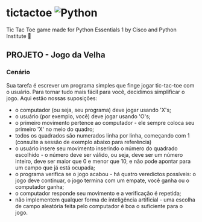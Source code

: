 # tictactoe  ![Python](https://img.shields.io/badge/python-3670A0?style=for-the-badge&logo=python&logoColor=ffdd54)
Tic Tac Toe game made for Python Essentials 1 by Cisco and Python Institute :snake:
## PROJETO - Jogo da Velha   
### Cenário
Sua tarefa é escrever um programa simples que finge jogar tic-tac-toe com o usuário. Para tornar tudo mais fácil para você, decidimos simplificar o jogo. Aqui estão nossas suposições:
- o computador (ou seja, seu programa) deve jogar usando 'X's;
- o usuário (por exemplo, você) deve jogar usando 'O's;
- o primeiro movimento pertence ao computador - ele sempre coloca seu primeiro 'X' no meio do quadro;
- todos os quadrados são numerados linha por linha, começando com 1 (consulte a sessão de exemplo abaixo para referência)
- o usuário insere seu movimento inserindo o número do quadrado escolhido - o número deve ser válido, ou seja, deve ser um número inteiro, deve ser maior que 0 e menor que 10, e não pode apontar para um campo que já está ocupada;
- o programa verifica se o jogo acabou - há quatro veredictos possíveis: o jogo deve continuar, o jogo termina com um empate, você ganha ou o computador ganha;
- o computador responde seu movimento e a verificação é repetida;
- não implementem qualquer forma de inteligência artificial - uma escolha de campo aleatória feita pelo computador é boa o suficiente para o jogo.
